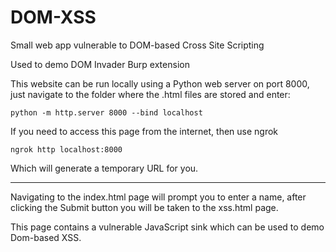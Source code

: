 # DOM-XSS
Small web app vulnerable to DOM-based Cross Site Scripting

Used to demo DOM Invader Burp extension


This website can be run locally using a Python web server on port 8000, just navigate to the folder where the .html files are stored and enter:

```python -m http.server 8000 --bind localhost```

If you need to access this page from the internet, then use ngrok

```ngrok http localhost:8000```

Which will generate a temporary URL for you.

---
Navigating to the index.html page will prompt you to enter a name, after clicking the Submit button you will be taken to the xss.html page.

This page contains a vulnerable JavaScript sink which can be used to demo Dom-based XSS.
